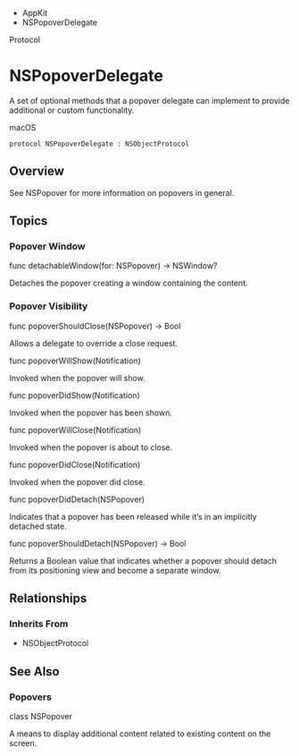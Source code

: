 

- AppKit
-  NSPopoverDelegate 

Protocol

# NSPopoverDelegate

A set of optional methods that a popover delegate can implement to provide additional or custom functionality.

macOS

``` source
protocol NSPopoverDelegate : NSObjectProtocol
```

## Overview

See NSPopover for more information on popovers in general.

## Topics

### Popover Window

func detachableWindow(for: NSPopover) -> NSWindow?

Detaches the popover creating a window containing the content.

### Popover Visibility

func popoverShouldClose(NSPopover) -> Bool

Allows a delegate to override a close request.

func popoverWillShow(Notification)

Invoked when the popover will show.

func popoverDidShow(Notification)

Invoked when the popover has been shown.

func popoverWillClose(Notification)

Invoked when the popover is about to close.

func popoverDidClose(Notification)

Invoked when the popover did close.

func popoverDidDetach(NSPopover)

Indicates that a popover has been released while it’s in an implicitly detached state.

func popoverShouldDetach(NSPopover) -> Bool

Returns a Boolean value that indicates whether a popover should detach from its positioning view and become a separate window.

## Relationships

### Inherits From

- NSObjectProtocol

## See Also

### Popovers

class NSPopover

A means to display additional content related to existing content on the screen.

